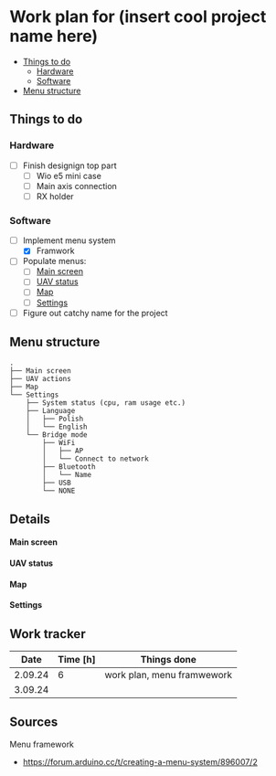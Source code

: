

# Work plan for (insert cool project name here)

- [Things to do](#things-to-do)
    - [Hardware](#hardware)
    - [Software](#software)
- [Menu structure](#menu-structure)

## Things to do

### Hardware

- [ ] Finish designign top part
    - [ ] Wio e5 mini case
    - [ ] Main axis connection
    - [ ] RX holder

### Software

- [ ] Implement menu system
    - [x] Framwork
- [ ] Populate menus:
    - [ ] [Main screen](#main-screen)
    - [ ] [UAV status](#uav-status)
    - [ ] [Map](#map)
    - [ ] [Settings](#settings)
- [ ] Figure out catchy name for the project

## Menu structure

    .
    ├── Main screen
    ├── UAV actions
    ├── Map
    └── Settings
        ├── System status (cpu, ram usage etc.)
        ├── Language
        │   ├── Polish
        │   └── English
        └── Bridge mode
            ├── WiFi
            │   ├── AP
            │   └── Connect to network
            ├── Bluetooth
            │   └── Name
            ├── USB
            └── NONE

## Details

#### Main screen

#### UAV status

#### Map

#### Settings

## Work tracker

| Date   | Time [h] | Things done              |
|--------|----------|--------------------------|
|2.09.24 |    6     |work plan, menu framwework|
|3.09.24 |          |                          |

## Sources

Menu framework
- https://forum.arduino.cc/t/creating-a-menu-system/896007/2